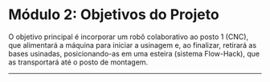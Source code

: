# Módulo 2: Objetivos do Projeto

O objetivo principal é incorporar um robô colaborativo ao posto 1 (CNC), que alimentará a máquina para iniciar a usinagem e, ao finalizar, retirará as bases usinadas, posicionando-as em uma esteira (sistema Flow-Hack), que as transportará até o posto de montagem.



---